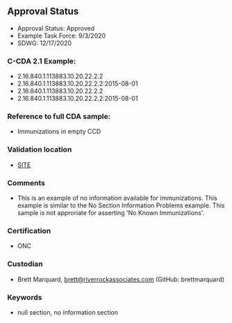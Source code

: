 ## Approval Status 

* Approval Status: Approved
* Example Task Force: 9/3/2020
* SDWG: 12/17/2020



### C-CDA 2.1 Example:

* 2.16.840.1.113883.10.20.22.2.2
* 2.16.840.1.113883.10.20.22.2.2:2015-08-01
* 2.16.840.1.113883.10.20.22.2.2
* 2.16.840.1.113883.10.20.22.2.2:2015-08-01

### Reference to full CDA sample:
* Immunizations in empty CCD


### Validation location

* [SITE](https://site.healthit.gov/sandbox-ccda/ccda-validator)


### Comments

* This is an example of no information available for immunizations. This example is similar to the No Section Information Problems example. This sample is not approriate for asserting 'No Known Immunizations'.

### Certification

* ONC

### Custodian

* Brett Marquard, brett@riverrockassociates.com (GitHub: brettmarquard)

### Keywords

* null section, no information section

